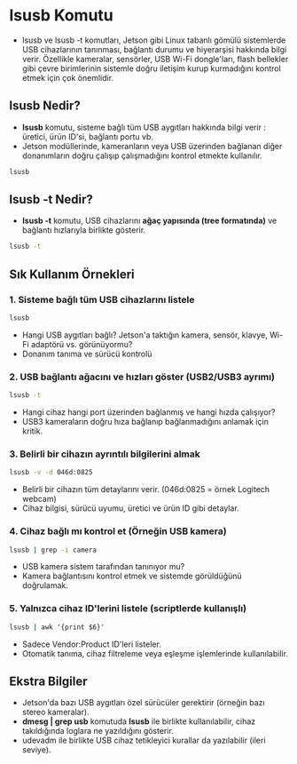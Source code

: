 # lsusb Komutu

* lsusb ve lsusb -t komutları, Jetson gibi Linux tabanlı gömülü sistemlerde USB cihazlarının tanınması, bağlantı durumu ve hiyerarşisi hakkında bilgi verir. Özellikle kameralar, sensörler, USB Wi-Fi dongle'ları, flash bellekler gibi çevre birimlerinin sistemle doğru iletişim kurup kurmadığını kontrol etmek için çok önemlidir.

## lsusb Nedir?

* **lsusb** komutu, sisteme bağlı tüm USB aygıtları hakkında bilgi verir : üretici, ürün ID'si, bağlantı portu vb.
* Jetson modüllerinde, kameranların veya USB üzerinden bağlanan diğer donanımların doğru çalışıp çalışmadığını kontrol etmekte kullanılır.

```cmd
lsusb
```

## lsusb -t Nedir?

* **lsusb -t** komutu, USB cihazlarını **ağaç yapısında (tree formatında)** ve bağlantı hızlarıyla birlikte gösterir.

```cmd
lsusb -t
```

## Sık Kullanım Örnekleri

### 1. Sisteme bağlı tüm USB cihazlarını listele

```cmd
lsusb
```
* Hangi USB aygıtları bağlı? Jetson'a taktığın kamera, sensör, klavye, Wi-Fi adaptörü vs. görünüyormu?
* Donanım tanıma ve sürücü kontrolü

### 2. USB bağlantı ağacını ve hızları göster (USB2/USB3 ayrımı)

```cmd
lsusb -t
```
* Hangi cihaz hangi port üzerinden bağlanmış ve hangi hızda çalışıyor?
* USB3 kameraların doğru hıza bağlanıp bağlanmadığını anlamak için kritik.

### 3. Belirli bir cihazın ayrıntılı bilgilerini almak 

```cmd
lsusb -v -d 046d:0825
```
* Belirli bir cihazın tüm detaylarını verir. (046d:0825 = örnek Logitech webcam)
* Cihaz bilgisi, sürücü uyumu, üretici ve ürün ID gibi detaylar.

### 4. Cihaz bağlı mı kontrol et (Örneğin USB kamera)

```cmd
lsusb | grep -i camera
```
* USB kamera sistem tarafından tanınıyor mu?
* Kamera bağlantısını kontrol etmek ve sistemde görüldüğünü doğrulamak.

### 5. Yalnızca cihaz ID'lerini listele (scriptlerde kullanışlı)

```cmd
lsusb | awk '{print $6}'
```
* Sadece Vendor:Product ID'leri listeler.
* Otomatik tanıma, cihaz filtreleme veya eşleşme işlemlerinde kullanılabilir.

## Ekstra Bilgiler

* Jetson'da bazı USB aygıtları özel sürücüler gerektirir (örneğin bazı stereo kameralar).
* **dmesg | grep usb** komutuda **lsusb** ile birlikte kullanılabilir, cihaz takıldığında loglara ne yazıldığını gösterir.
* udevadm ile birlikte USB cihaz tetikleyici kurallar da yazılabilir (ileri seviye).







































